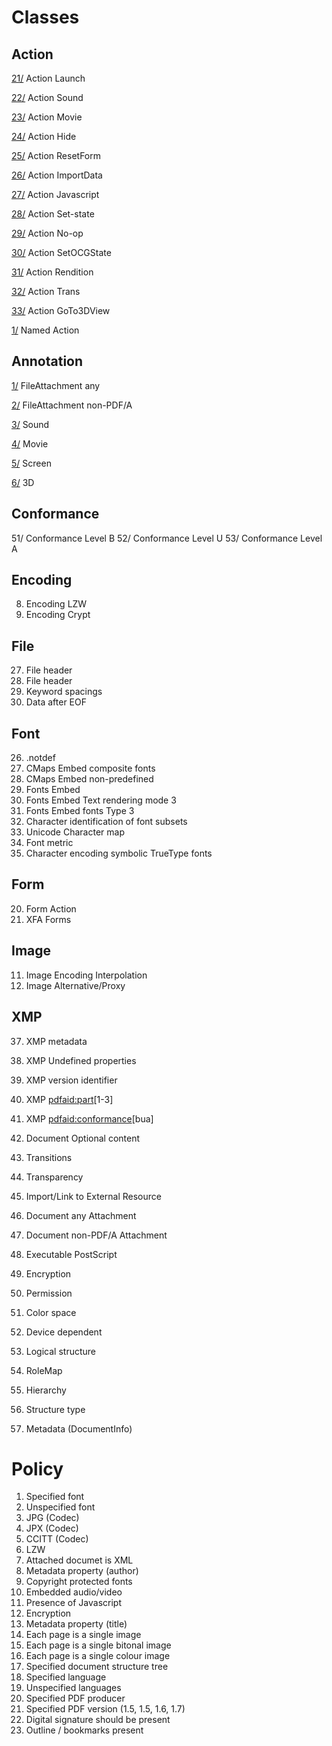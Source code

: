 # Classes
## Action
[21/](21/README.md) Action Launch

[22/](22/README.md) Action Sound

[23/](23/README.md) Action Movie

[24/](24/README.md) Action Hide

[25/](25/README.md) Action ResetForm

[26/](26/README.md) Action ImportData

[27/](27/README.md) Action Javascript

[28/](28/README.md) Action Set-state

[29/](29/README.md) Action No-op

[30/](30/README.md) Action SetOCGState

[31/](31/README.md) Action Rendition

[32/](32/README.md) Action Trans

[33/](33/README.md) Action GoTo3DView

[1/](1/README.md) Named Action
## Annotation
[1/](1/README.md) FileAttachment any

[2/](2/README.md) FileAttachment non-PDF/A

[3/](3/README.md) Sound

[4/](4/README.md) Movie

[5/](5/README.md) Screen

[6/](6/README.md) 3D
## Conformance
51/ Conformance Level B
52/ Conformance Level U
53/ Conformance Level A
## Encoding 
8. Encoding LZW
9. Encoding Crypt
## File
27. File header
28. File header
29. Keyword spacings
50. Data after EOF
## Font
26. .notdef
41. CMaps Embed composite fonts
42. CMaps Embed non-predefined
43. Fonts Embed
44. Fonts Embed Text rendering mode 3
45. Fonts Embed fonts Type 3
46. Character identification of font subsets
47. Unicode Character map
48. Font metric
49. Character encoding symbolic TrueType fonts
## Form
20. Form Action
21. XFA Forms
## Image
11. Image Encoding Interpolation
12. Image Alternative/Proxy
## XMP
37. XMP metadata
37. XMP Undefined properties
38. XMP version identifier
39. XMP <pdfaid:part>[1-3]
40. XMP <pdfaid:conformance>[bua]

13. Document Optional content
14. Transitions
15. Transparency
16. Import/Link to External Resource
17. Document any Attachment
18. Document non-PDF/A Attachment
19. Executable PostScript
24. Encryption
25. Permission
30. Color space 
31. Device dependent
32. Logical structure
33. RoleMap
34. Hierarchy
35. Structure type
36. Metadata (DocumentInfo)
# Policy
1. Specified font
2. Unspecified font
3. JPG (Codec)
4. JPX (Codec)
5. CCITT (Codec)
6. LZW
7. Attached documet is XML
8. Metadata property (author)
9. Copyright protected fonts
10. Embedded audio/video
11. Presence of Javascript
12. Encryption
13. Metadata property (title)
14. Each page is a single image
15. Each page is a single bitonal image
16. Each page is a single colour image
17. Specified document structure tree
18. Specified language
19. Unspecified languages
20. Specified PDF producer
21. Specified PDF version (1.5, 1.5, 1.6, 1.7)
22. Digital signature should be present
23. Outline / bookmarks present


